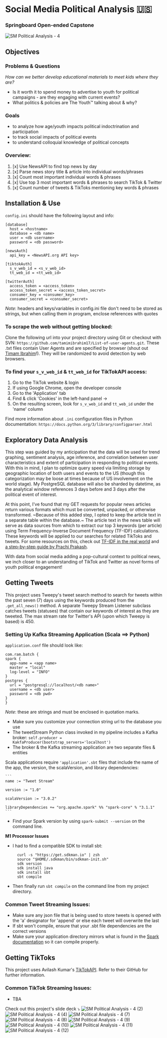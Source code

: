 # Social Media Political Analysis 🇺🇸
### Springboard Open-ended Capstone
![SM Political Analysis - 4](https://user-images.githubusercontent.com/65197541/131225592-9e8dd0a0-1750-408f-93d8-72ca04e88e1a.png)
## Objectives
### Problems & Questions
_How can we better develop educational materials to meet kids where they are?_
* Is it worth it to spend money to advertise to youth for political campaigns - are they engaging with current events?
* What politics & policies are The Youth™ talking about & why?

### Goals
* to analyze how age/youth impacts political indoctrination and participation
* to track social impacts of political events
* to understand colloquial knowledge of political concepts

### Overview:
1. [x] Use NewsAPI to find top news by day
2. [x] Parse news story title & article into individual words/phrases
3. [x] Count most important individual words & phrases
4. [x]  Use top 3 most important words & phrases to search TikTok & Twitter
5. [x]  Count number of tweets & TikToks mentioning key words & phrases

## Installation & Use
`config.ini` should have the following layout and info:

  ```
  [database]
    host = <hostname>
    database = <db name>
    user = <db username>
    password = <db password>
  
  [newsAuth]
    api_key = <NewsAPI.org API key>

  [tiktokAuth]
    s_v_web_id = <s_v_web_id>
    tt_web_id = <tt_web_id>

  [twitterAuth]
    access_token = <access_token>
    access_token_secret = <access_token_secret>
    consumer_key = <consumer_key>
    consumer_secret = <consumer_secret>
  ```
  *Note*: headers and keys/variables in config.ini file don't need to be stored as strings, but when calling them in program, enclose references with quotes


### To scrape the web without getting blocked:
Clone the following url into your project directory using Git or checkout with SVN: `https://github.com/tamimibrahim17/List-of-user-agents.git`. These .txt files contain User Agents and are specified by browser (shout out [Timam Ibrahim](https://github.com/tamimibrahim17)!). They will be randomized to avoid detection by web browsers.

### To find your `s_v_web_id` & `tt_web_id` for TikTokAPI access:
1. Go to the TikTok website & login
2. If using Google Chrome, open the developer console 
3. Go to the 'Application' tab 
4. Find & click 'Cookies' in the left-hand panel → 
5. On the resulting screen, look for `s_v_web_id` and `tt_web_id` under the 'name' column

Find more information about `.ini` configuration files in Python documentation: `https://docs.python.org/3/library/configparser.html`

## Exploratory Data Analysis

This step was guided by my anticipation that the data will be used for trend graphing, sentiment analysis, age inference, and correlation between user characteristics and extent of participation in responding to political events. With this in mind, I plan to optimize query speed via limiting storage by geographic location of both users and events to the US (though this categorization may be loose at times because of US involvement on the world stage). My PostgreSQL database will also be sharded by datetime, as the analytical window references 3 days before and 3 days after the political event of interest.

At this point, I've found that my GET requests for popular news articles return various formats which must be converted, unpacked, or otherwise transformed. ~Because of this added step, I opted to keep the article text in a separate table within the database.~ The article text in the news table will serve as data sources from which to extract our top 3 keywords (per article) using Term Frequency-Inverse Document Frequency (TF-IDF) calculations. These keywords will be applied to our searches for related TikToks and tweets. For some resources on this, check out
[TF-IDF in the real world](https://towardsdatascience.com/tf-idf-for-document-ranking-from-scratch-in-python-on-real-world-dataset-796d339a4089) and [a step-by-step guide by Prachi Prakash](https://www.analyticsvidhya.com/blog/2020/11/words-that-matter-a-simple-guide-to-keyword-extraction-in-python/).

With data from social media adding a pop-cultural context to political news, we inch closer to an understanding of TikTok and Twitter as novel forms of youth political engagement!

## Getting Tweets

This project uses Tweepy's tweet search method to search for tweets within the past seven (7) days using the keywords produced from the `.get_all_news()` method. A separate Tweepy Stream Listener subclass catches tweets (statuses) that contain our keywords of interest as they are tweeted. The max stream rate for Twitter's API (upon which Tweepy is based) is 450.

### Setting Up Kafka Streaming Application (Scala ==> Python)
`application.conf` file should look like:

  ```
  com.ram.batch {
  spark {
    app-name = <app name>
    master = "local"
    log-level = "INFO"
  }
  postgres { 
    url = "postgresql://localhost/<db name>"
    username = <db user>
    password = <db pwd>
  }
}
  ```
  
*Note*: these are strings and must be enclosed in quotation marks.
* Make sure you customize your connection string url to the database you use
* The tweetStream Python class invoked in my pipeline includes a Kafka broker: `self.producer = KakfaProducer(bootstrap_servers='localhost')`
* The broker & the Kafka streaming application are two separate files & entities

Scala applications require `'application'.sbt` files that include the name of the app, the version, the scalaVersion, and library dependencies:

    ```
    name := "Tweet Stream"

    version := "1.0"

    scalaVersion := "3.0.2"

    libraryDependencies += "org.apache.spark" %% "spark-core" % "3.1.1"
    ```
    
* Find your Spark version by using `spark-submit --version` on the command line.

**M1 Processor Issues** 
* I had to find a compatible SDK to install sbt:
  ```
    curl -s "https://get.sdkman.io" | zsh 
    source "$HOME/.sdkman/bin/sdkman-init.sh" 
    sdk version
    sdk install java
    sdk install sbt
    sbt compile
  ```
* Then finally run `sbt compile` on the command line from my project directory. 
### Common Tweet Streaming Issues:
* Make sure any json file that is being used to store tweets is opened with the 'a' designator for 'append' or else each tweet will overwrite the last
* If sbt won't compile, ensure that your .sbt file dependencies are the correct versions
* Make sure your application directory mirrors what is found in the [Spark documentation](http://spark.apache.org/docs/1.2.0/quick-start.html#self-contained-applications) so it can compile properly. 

## Getting TikToks

This project uses Avilash Kumar's [TikTokAPI](https://github.com/avilash/TikTokAPI-Python). Refer to their GitHub for further information.

### Common TikTok Streaming Issues:
* TBA

Check out this project's slide deck ⤵
![SM Political Analysis - 4 (2)](https://user-images.githubusercontent.com/65197541/131225593-367e0894-08d3-4fea-ab17-36f274e03c64.png)
![SM Political Analysis - 4 (4)](https://user-images.githubusercontent.com/65197541/131225599-038ec36c-d644-4f60-a8f2-0bd43ade94df.png)
![SM Political Analysis - 4 (7)](https://user-images.githubusercontent.com/65197541/131225638-ba49f6d7-a3e1-46bc-8b54-a71b319b8990.png)
![SM Political Analysis - 4 (8)](https://user-images.githubusercontent.com/65197541/131225639-88301e11-ed3c-4ab0-8b11-2cbd95d0677c.png)
![SM Political Analysis - 4 (9)](https://user-images.githubusercontent.com/65197541/131225641-d1427eb3-439e-4691-9f3d-9eb9b7cbc2b8.png)
![SM Political Analysis - 4 (10)](https://user-images.githubusercontent.com/65197541/131225642-20b9ca15-5777-474a-a13d-0693c7b74db3.png)
![SM Political Analysis - 4 (11)](https://user-images.githubusercontent.com/65197541/131225643-0ff23457-eada-4b2a-98d0-256e8ecd5df7.png)
![SM Political Analysis - 4 (12)](https://user-images.githubusercontent.com/65197541/131225654-089ce37f-7f7d-42b9-8972-5dba199252f8.png)
